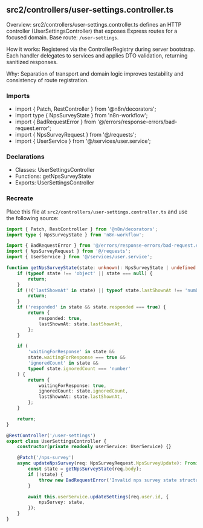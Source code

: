 ## src2/controllers/user-settings.controller.ts

Overview: src2/controllers/user-settings.controller.ts defines an HTTP controller (UserSettingsController) that exposes Express routes for a focused domain. Base route: `/user-settings`.

How it works: Registered via the ControllerRegistry during server bootstrap. Each handler delegates to services and applies DTO validation, returning sanitized responses.

Why: Separation of transport and domain logic improves testability and consistency of route registration.

### Imports

- import { Patch, RestController } from '@n8n/decorators';
- import type { NpsSurveyState } from 'n8n-workflow';
- import { BadRequestError } from '@/errors/response-errors/bad-request.error';
- import { NpsSurveyRequest } from '@/requests';
- import { UserService } from '@/services/user.service';

### Declarations

- Classes: UserSettingsController
- Functions: getNpsSurveyState
- Exports: UserSettingsController

### Recreate

Place this file at `src2/controllers/user-settings.controller.ts` and use the following source:

```ts
import { Patch, RestController } from '@n8n/decorators';
import type { NpsSurveyState } from 'n8n-workflow';

import { BadRequestError } from '@/errors/response-errors/bad-request.error';
import { NpsSurveyRequest } from '@/requests';
import { UserService } from '@/services/user.service';

function getNpsSurveyState(state: unknown): NpsSurveyState | undefined {
	if (typeof state !== 'object' || state === null) {
		return;
	}
	if (!('lastShownAt' in state) || typeof state.lastShownAt !== 'number') {
		return;
	}
	if ('responded' in state && state.responded === true) {
		return {
			responded: true,
			lastShownAt: state.lastShownAt,
		};
	}

	if (
		'waitingForResponse' in state &&
		state.waitingForResponse === true &&
		'ignoredCount' in state &&
		typeof state.ignoredCount === 'number'
	) {
		return {
			waitingForResponse: true,
			ignoredCount: state.ignoredCount,
			lastShownAt: state.lastShownAt,
		};
	}

	return;
}

@RestController('/user-settings')
export class UserSettingsController {
	constructor(private readonly userService: UserService) {}

	@Patch('/nps-survey')
	async updateNpsSurvey(req: NpsSurveyRequest.NpsSurveyUpdate): Promise<void> {
		const state = getNpsSurveyState(req.body);
		if (!state) {
			throw new BadRequestError('Invalid nps survey state structure');
		}

		await this.userService.updateSettings(req.user.id, {
			npsSurvey: state,
		});
	}
}

```
